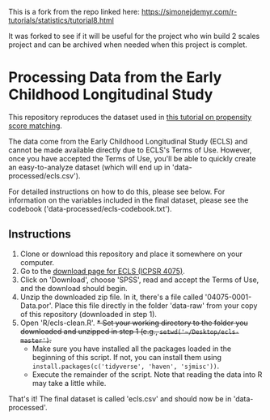 This is a fork from the repo linked here: https://simonejdemyr.com/r-tutorials/statistics/tutorial8.html

It was forked to see if it will be useful for the project who win build 2 scales project and can be archived when needed when this project is complet. 

# Processing Data from the Early Childhood Longitudinal Study #

This repository reproduces the dataset used
in [this tutorial on propensity score matching](http://stanford.edu/~ejdemyr/r-tutorials-archive/tutorial8.html).

The data come from the Early Childhood Longitudinal Study (ECLS) and
cannot be made available directly due to ECLS's Terms of Use. However,
once you have accepted the Terms of Use, you'll be able to quickly
create an easy-to-analyze dataset (which will end up in
'data-processed/ecls.csv').

For detailed instructions on how to do this, please see below. For
information on the variables included in the final dataset, please see
the codebook ('data-processed/ecls-codebook.txt').


## Instructions ##

1. Clone or download this repository and place it somewhere on your computer.
2. Go to the [download page for
ECLS (ICPSR 4075)](https://www.childandfamilydataarchive.org/cfda/archives/cfda/studies/4075).
3. Click on 'Download', choose 'SPSS', read and accept the Terms of
Use, and the download should begin.
4. Unzip the downloaded zip file. In it, there's a file called
'04075-0001-Data.por'. Place this file directly in the folder
'data-raw' from your copy of this repository (downloaded in step 1).
5. Open 'R/ecls-clean.R'.
   ~~* Set your working directory to the folder you downloaded and
     unzipped in step 1 (e.g., `setwd('~/Desktop/ecls-master')`.~~
   * Make sure you have installed all the packages loaded in the beginning of
     this script. If not, you can install them using
     `install.packages(c('tidyverse', 'haven', 'sjmisc'))`.
   * Execute the remainder of the script. Note that reading the data
       into R may take a little while.

That's it! The final dataset is called 'ecls.csv' and should now be in
'data-processed'.
